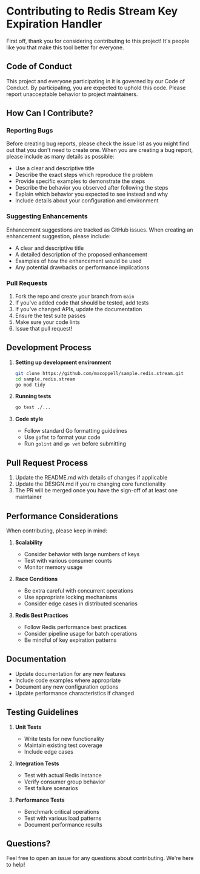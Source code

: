 # Contributing to Redis Stream Key Expiration Handler

First off, thank you for considering contributing to this project! It's people like you that make this tool better for everyone.

## Code of Conduct

This project and everyone participating in it is governed by our Code of Conduct. By participating, you are expected to uphold this code. Please report unacceptable behavior to project maintainers.

## How Can I Contribute?

### Reporting Bugs

Before creating bug reports, please check the issue list as you might find out that you don't need to create one. When you are creating a bug report, please include as many details as possible:

* Use a clear and descriptive title
* Describe the exact steps which reproduce the problem
* Provide specific examples to demonstrate the steps
* Describe the behavior you observed after following the steps
* Explain which behavior you expected to see instead and why
* Include details about your configuration and environment

### Suggesting Enhancements

Enhancement suggestions are tracked as GitHub issues. When creating an enhancement suggestion, please include:

* A clear and descriptive title
* A detailed description of the proposed enhancement
* Examples of how the enhancement would be used
* Any potential drawbacks or performance implications

### Pull Requests

1. Fork the repo and create your branch from `main`
2. If you've added code that should be tested, add tests
3. If you've changed APIs, update the documentation
4. Ensure the test suite passes
5. Make sure your code lints
6. Issue that pull request!

## Development Process

1. **Setting up development environment**
   ```bash
   git clone https://github.com/mxcoppell/sample.redis.stream.git
   cd sample.redis.stream
   go mod tidy
   ```

2. **Running tests**
   ```bash
   go test ./...
   ```

3. **Code style**
   - Follow standard Go formatting guidelines
   - Use `gofmt` to format your code
   - Run `golint` and `go vet` before submitting

## Pull Request Process

1. Update the README.md with details of changes if applicable
2. Update the DESIGN.md if you're changing core functionality
3. The PR will be merged once you have the sign-off of at least one maintainer

## Performance Considerations

When contributing, please keep in mind:

1. **Scalability**
   - Consider behavior with large numbers of keys
   - Test with various consumer counts
   - Monitor memory usage

2. **Race Conditions**
   - Be extra careful with concurrent operations
   - Use appropriate locking mechanisms
   - Consider edge cases in distributed scenarios

3. **Redis Best Practices**
   - Follow Redis performance best practices
   - Consider pipeline usage for batch operations
   - Be mindful of key expiration patterns

## Documentation

- Update documentation for any new features
- Include code examples where appropriate
- Document any new configuration options
- Update performance characteristics if changed

## Testing Guidelines

1. **Unit Tests**
   - Write tests for new functionality
   - Maintain existing test coverage
   - Include edge cases

2. **Integration Tests**
   - Test with actual Redis instance
   - Verify consumer group behavior
   - Test failure scenarios

3. **Performance Tests**
   - Benchmark critical operations
   - Test with various load patterns
   - Document performance results

## Questions?

Feel free to open an issue for any questions about contributing. We're here to help! 